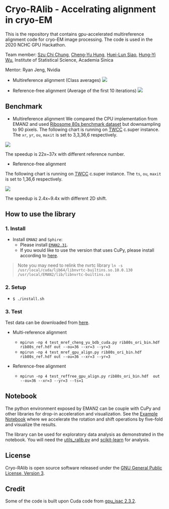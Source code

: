 # Cryo-RAlib - Accelrating alignment in cryo-EM

This is the repository that contains gpu-accelerated multireference alignment code for cryo-EM image processing.
The code is used in the 2020 NCHC GPU Hackathon.

Team member:  [Szu Chi Chung](https://github.com/phonchi), [Cheng-Yu Hung](https://github.com/veis5566), [Huei-Lun Siao](https://github.com/oppty1335), [Hung-Yi Wu](https://github.com/Hungyi5), Institute of Statistical Science, Academia Sinica

Mentor: Ryan Jeng, Nvidia


* Multireference alignment (Class averages)
![](https://i.imgur.com/Fhz8VgW.png)

* Reference-free alignment (Average of the first 10 iterations)
![](https://i.imgur.com/4Je3oTt.png)

## Benchmark
* Multireference alignment
We compared the CPU implementation from EMAN2 and used [Ribosome 80s benchmark dataset](https://www3.mrc-lmb.cam.ac.uk/relion/index.php?title=Benchmarks_%26_computer_hardware) but downsampling to 90 pixels. The following chart is running on [TWCC](https://www.twcc.ai/) c.super instance. The `xr`, `yr`, `ou`, `maxit` is set to 3,3,36,6 respectively. 

![](https://i.imgur.com/GkXidsN.png)

The speedup is 22x~37x with different reference number.

* Reference-free alignment

The following chart is running on [TWCC](https://www.twcc.ai/) c.super instance. The `ts`, `ou`, `maxit` is set to 1,36,6 respectively. 

![](https://i.imgur.com/mzDF63c.png)


The speedup is 2.4x~9.4x with different 2D shift.

## How to use the library
### 1. Install 
- Install `EMAN2` and `Sphire`: 
    * Please install [`EMAN2.31`](https://blake.bcm.edu/emanwiki/EMAN2/Install).
    * If you would like to use the version that uses CuPy, please install according to [here](https://github.com/cupy/cupy).
>    Note you may need to relink the nvrtc library `ln -s /usr/local/cuda/lib64/libnvrtc-builtins.so.10.0.130 /usr/local/EMAN2/lib/libnvrtc-builtins.so`

### 2. Setup
- `$ ./install.sh`

### 3. Test
Test data can be downloaded from [here](https://drive.google.com/drive/folders/1BWquinGRMQixtlmjx6edA-LGgzXhldft?usp=sharing).

*  Multi-reference alignment
    - `mpirun -np 4 test_mref_cheng_yu_bdb_cuda.py rib80s_ori_bin.hdf  rib80s_ref.hdf out --ou=36 --xr=3 --yr=3`
    - `mpirun -np 4 test_mref_gpu_align.py rib80s_ori_bin.hdf  rib80s_ref.hdf out --ou=36 --xr=3 --yr=3`

*  Reference-free alignment
    - `mpirun -np 4 test_reffree_gpu_align.py rib80s_ori_bin.hdf  out --ou=36 --xr=3 --yr=3 --ts=1`

## Notebook
The python environment exposed by EMAN2 can be couple with CuPy and other libraries for drop-in acceleration and visualization. See the [Example Notebook](notebook/02_CuPy_Image_Processing_rot_shift2d.ipynb) where we accelerate the rotation and shift operations by five-fold and visualize the results.

The library can be used for exploratory data analysis as demonstrated in the notebook. You will need the [utils_ralib.py](src/utils_ralib.py) and [scikit-learn](https://scikit-learn.org/stable/) for analysis.

## License
Cryo-RAlib is open source software released under the [GNU General Public License, Version 3](https://github.com/phonchi/Cryo-RAlib/blob/master/LICENSE).

## Credit
Some of the code is built upon Cuda code from [gpu_isac 2.3.2](http://sphire.mpg.de/wiki/doku.php?id=gpu_isac).
